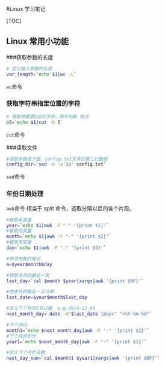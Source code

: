 #Linux 学习笔记

[TOC]


## Linux 常用小功能

###获取参数的长度

```bash
# 定义输入参数的长度
var_length=`echo $1|wc -L`
```

`wc`命令

### 获取字符串指定位置的字符
```bash
# 获取参数第5位的字符，用于判断 格式
b5=`echo $1|cut -b 5`
```
`cut`命令

###读取文件
```bash
#读取本路径下面，config.txt文件的第二行数据 
config_dir=`sed -n -e'2p' config.txt`
```
`sed`命令

### 年份日期处理
`awk`命令 相当于 split 命令，选取分隔以后的各个片段。

```bash
#截取年变量
year=`echo $1|awk -F "-" '{print $1}'`
#截取月变量
month=`echo $1|awk -F "-" '{print $2}'`
#截取天变量
day=`echo $1|awk -F "-" '{print $3}'`

#修改参数的格式
a=$year$month$day

#获取本月的最后一天
last_day=`cal $month $year|xargs|awk '{print $NF}'`

#拼本月的最后一天日期
last_date=$year$month$last_day

#定义下个月的1号日期  e.g.2014-12-01
next_month_day=`date -d"$last_date 1days" "+%Y-%m-%d"`

#下个月份
month1=`echo $next_month_day|awk -F "-" '{print $2}'`
#下个月的年份
year1=`echo $next_month_day|awk -F "-" '{print $1}'`

#定义下个月的天数
next_day_num=`cal $month1 $year1|xargs|awk '{print $NF}'`
```

















